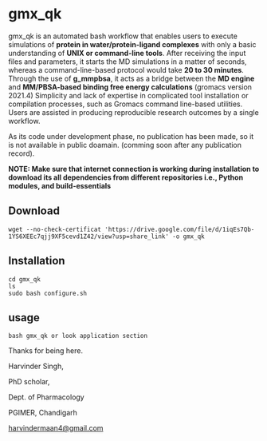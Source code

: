 # gmx_qk
gmx_qk is an automated bash workflow that enables users to execute simulations of **protein in water/protein-ligand complexes** with only a basic understanding of **UNIX or command-line tools**.
After receiving the input files and parameters, it starts the MD simulations in a matter of seconds, whereas a command-line-based protocol would take **20 to 30 minutes**.
Through the use of **g_mmpbsa**, it acts as a bridge between the **MD engine** and **MM/PBSA-based binding free energy calculations** (gromacs version 2021.4)
Simplicity and lack of expertise in complicated tool installation or compilation processes, such as Gromacs command line-based utilities.
Users are assisted in producing reproducible research outcomes by a single workflow.
  
As its code under development phase, no publication has been made, so it is not available in public doamain. (comming soon after any publication record).


**NOTE: Make sure that internet connection is working during installation to download its all dependencies from different repositories i.e., Python modules, and build-essentials**
## Download
	wget --no-check-certificat 'https://drive.google.com/file/d/1iqEs7Qb-1YS6XEEc7qjj9XF5cevd1Z42/view?usp=share_link' -o gmx_qk
## Installation
	cd gmx_qk
	ls
	sudo bash configure.sh
## usage
	bash gmx_qk or look application section 

Thanks for being here.

Harvinder Singh,
		
PhD scholar,

Dept. of Pharmacology

PGIMER, Chandigarh

harvindermaan4@gmail.com
